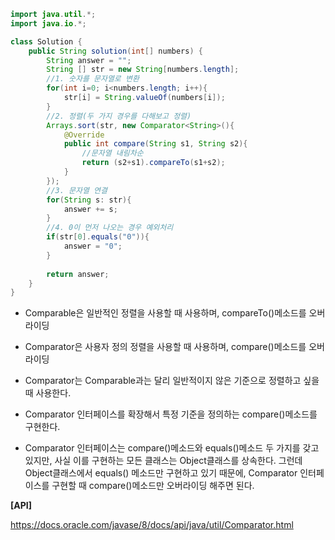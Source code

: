 ```java
import java.util.*;
import java.io.*;

class Solution {
    public String solution(int[] numbers) {
        String answer = "";
        String [] str = new String[numbers.length];
        //1. 숫자를 문자열로 변환
        for(int i=0; i<numbers.length; i++){
            str[i] = String.valueOf(numbers[i]);
        }
        //2. 정렬(두 가지 경우를 다해보고 정렬)
        Arrays.sort(str, new Comparator<String>(){
            @Override
            public int compare(String s1, String s2){
                //문자열 내림차순
                return (s2+s1).compareTo(s1+s2);
            }
        });
        //3. 문자열 연결
        for(String s: str){
            answer += s;
        } 
        //4. 0이 먼저 나오는 경우 예외처리
        if(str[0].equals("0")){
            answer = "0";
        }
        
        return answer;
    }
}
```

* Comparable은 일반적인 정렬을 사용할 때 사용하며, compareTo()메소드를 오버라이딩
* Comparator은 사용자 정의 정렬을 사용할 때 사용하며, compare()메소드를 오버라이딩

* Comparator는 Comparable과는 달리 일반적이지 않은 기준으로 정렬하고 싶을 때 사용한다.
* Comparator 인터페이스를 확장해서 특정 기준을 정의하는 compare()메소드를 구현한다.
* Comparator 인터페이스는 compare()메소드와 equals()메소드 두 가지를 갖고 있지만, 사실 이를 구현하는 모든 클래스는 Object클래스를 상속한다. 그런데 Object클래스에서 equals() 메소드만 구현하고 있기 때문에, Comparator 인터페이스를 구현할 때 compare()메소드만 오버라이딩 해주면 된다.

**[API]**

https://docs.oracle.com/javase/8/docs/api/java/util/Comparator.html



